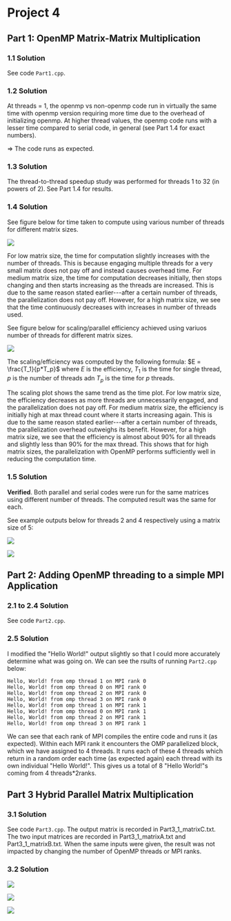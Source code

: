 # Project 4

## Part 1: OpenMP Matrix-Matrix Multiplication

### 1.1 Solution 

See code `Part1.cpp`.

### 1.2 Solution

At threads = 1, the openmp vs non-openmp code run in virtually the same time with openmp version requiring more time due to the overhead of initializing openmp. At higher thread values, the openmp code runs with a lesser time compared to serial code, in general (see Part 1.4 for exact numbers).

=> The code runs as expected.

### 1.3 Solution

The thread-to-thread speedup study was performed for threads 1 to 32 (in powers of 2). See Part 1.4 for results.

### 1.4 Solution

See figure below for time taken to compute using various number of threads for different matrix sizes. 

![](part1_time.png)

For low matrix size, the time for computation slightly increases with the number of threads. This is because engaging multiple threads for a very small matrix does not pay off and instead causes overhead time. For medium matrix size, the time for computation decreases initially, then stops changing and then starts increasing as the threads are increased. This is due to the same reason stated earlier---after a certain number of threads, the parallelization does not pay off. However, for a high matrix size, we see that the time continuously decreases with increases in number of threads used. 

See figure below for scaling/parallel efficiency achieved using variuos number of threads for different matrix sizes. 

![](part1_scaling.png)

The scaling/efficiency was computed by the following formula:
$E = \frac{T_1}{p*T_p}$
where $E$ is the efficiency, $T_1$ is the time for single thread, $p$ is the number of threads adn $T_p$ is the time for $p$ threads. 

The scaling plot shows the same trend as the time plot. For low matrix size, the efficiency decreases as more threads are unnecessarily engaged, and the parallelization does not pay off. For medium matrix size, the efficiency is initially high at max thread count where it starts increasing again. This is due to the same reason stated earlier---after a certain number of threads, the parallelization overhead outweighs its benefit. However, for a high matrix size, we see that the efficiency is almost about 90% for all threads and slightly less than 90% for the max thread. This shows that for high matrix sizes, the parallelization with OpenMP performs sufficiently well in reducing the computation time.

### 1.5 Solution

**Verified**. Both parallel and serial codes were run for the same matrices using different number of threads. The computed result was the same for each. 

See example outputs below for threads 2 and 4 respectively using a matrix size of 5:

![](part1-5_threads2.png)

![](part1-5_threads4.png)


## Part 2: Adding OpenMP threading to a simple MPI Application 

### 2.1 to 2.4 Solution 

See code `Part2.cpp`.

### 2.5 Solution

I modified the "Hello World!" output slightly so that I could more accurately determine what was going on. We can see the rsults of running `Part2.cpp` below:
   
    Hello, World! from omp thread 1 on MPI rank 0
    Hello, World! from omp thread 0 on MPI rank 0
    Hello, World! from omp thread 2 on MPI rank 0
    Hello, World! from omp thread 3 on MPI rank 0
    Hello, World! from omp thread 1 on MPI rank 1
    Hello, World! from omp thread 0 on MPI rank 1
    Hello, World! from omp thread 2 on MPI rank 1
    Hello, World! from omp thread 3 on MPI rank 1

We can see that each rank of MPI compiles the entire code and runs it (as expected). Within each MPI rank it encounters the OMP parallelized block, which we have assigned to 4 threads. It runs each of these 4 threads which return in a random order each time (as expected again) each thread with its own individual "Hello World!". This gives us a total of 8 "Hello World!"s coming from 4 threads*2ranks. 

## Part 3 Hybrid Parallel Matrix Multiplication

### 3.1 Solution
See code `Part3.cpp`. The output matrix is recorded in Part3_1_matrixC.txt. The two input matrices are recorded in Part3_1_matrixA.txt and Part3_1_matrixB.txt. When the same inputs were given, the result was not impacted by changing the number of OpenMP threads or MPI ranks.

### 3.2 Solution
![](p3_500.png)

![](p3_1000.png)

![](p3_1500.png)
